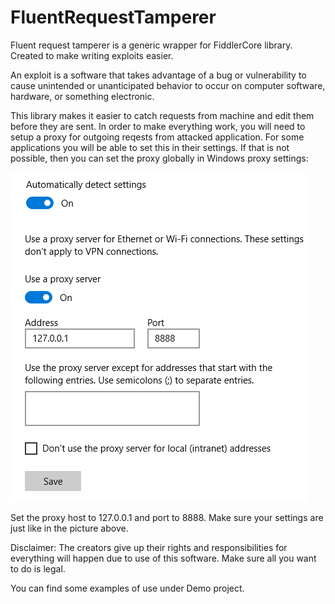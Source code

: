 # FluentRequestTamperer
Fluent request tamperer is a generic wrapper for FiddlerCore library. Created to make writing exploits easier.

An exploit is a software that takes advantage of a bug or vulnerability to cause unintended or unanticipated behavior to occur on computer software, hardware, or something electronic.

This library makes it easier to catch requests from machine and edit them before they are sent. In order to make everything work, you will need to setup a proxy for outgoing reqests from attacked application. For some applications you will be able to set this in their settings. If that is not possible, then you can set the proxy globally in Windows proxy settings:

![alt text](https://raw.githubusercontent.com/duszakpawel/FluentRequestTamperer/master/proxy_setup.png)

Set the proxy host to 127.0.0.1 and port to 8888. Make sure your settings are just like in the picture above.

Disclaimer:
The creators give up their rights and responsibilities for everything will happen due to use of this software. Make sure all you want to do is legal.

You can find some examples of use under Demo project.

